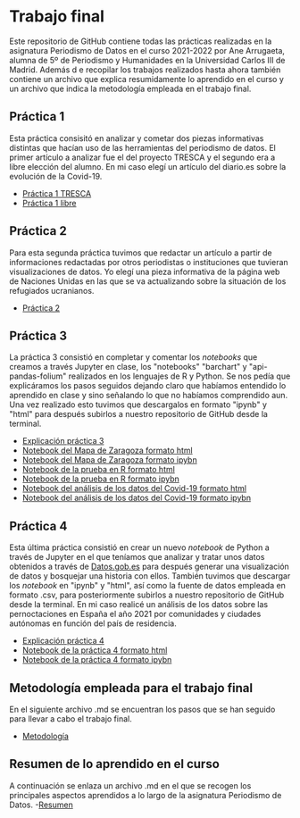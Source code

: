 # Trabajo final
Este repositorio de GitHub contiene todas las prácticas realizadas en la asignatura Periodismo de Datos en el curso 2021-2022 por Ane Arrugaeta, alumna de 5º de Periodismo y Humanidades en la Universidad Carlos III de Madrid. Además d   e recopilar los trabajos realizados hasta ahora también contiene un archivo que explica resumidamente lo aprendido en el curso y un archivo que indica la metodología empleada en el trabajo final.
## Práctica 1
Esta práctica consisitó en analizar y cometar dos piezas informativas distintas que hacían uso de las herramientas del periodismo de datos. El primer artículo a analizar fue el del proyecto TRESCA y el segundo era a libre elección del alumno. En mi caso elegí un artículo del diario.es sobre la evolución de la Covid-19.
- [Práctica 1 TRESCA](https://github.com/Pontedatos/aarrugaeta/blob/main/practica-1-TRESCA.md)
- [Práctica 1 libre](https://github.com/Pontedatos/aarrugaeta/blob/main/practica-1-libre.md)
## Práctica 2 
Para esta segunda práctica tuvimos que redactar un artículo a partir de informaciones redactadas por otros periodistas o instituciones que tuvieran visualizaciones de datos. Yo elegí una pieza informativa de la página web de Naciones Unidas en las que se va actualizando sobre la situación de los refugiados ucranianos.
- [Práctica 2](https://github.com/Pontedatos/aarrugaeta/blob/main/practica-2.md)
## Práctica 3 
La práctica 3 consistió en completar y comentar los *notebooks* que creamos a través Jupyter en clase, los "notebooks" "barchart" y "api-pandas-folium" realizados en los lenguajes de R y Python. Se nos pedía que explicáramos los pasos seguidos dejando claro que habíamos entendido lo aprendido en clase y sino señalando lo que no habíamos comprendido aun. Una vez realizado esto tuvimos que descargalos en formato "ipynb" y "html" para después subirlos a nuestro repositorio de GitHub desde la terminal.
- [Explicación práctica 3](https://github.com/Pontedatos/aarrugaeta/blob/main/practica-3.md)
- [Notebook del Mapa de Zaragoza formato html](https://github.com/aarrugaeta/Practica-3/blob/main/api-pandas-folium.html)
- [Notebook del Mapa de Zaragoza formato ipybn](https://github.com/aarrugaeta/Practica-3/blob/main/api-pandas-folium.ipynb)
- [Notebook de la prueba en R formato html](https://github.com/aarrugaeta/Practica-3/blob/main/probando-con-r.html)
- [Notebook de la prueba en R formato ipybn](https://github.com/aarrugaeta/Practica-3/blob/main/probando-con-r.ipynb)
- [Notebook del análisis de los datos del Covid-19 formato html](https://github.com/aarrugaeta/Practica-3/blob/main/python-api-covid-pandas.html)
- [Notebook del análisis de los datos del Covid-19 formato ipybn](https://github.com/aarrugaeta/Practica-3/blob/main/python-api-covid-pandas.ipybn)
## Práctica 4
Esta última práctica consistió en crear un nuevo *notebook* de Python a través de Jupyter en el que teníamos que analizar y tratar unos datos obtenidos a través de [Datos.gob.es](https://datos.gob.es/es) para después generar una visualización de datos y bosquejar una historia con ellos. También tuvimos que descargar los *notebook* en "ipynb" y "html", así como la fuente de datos empleada en formato .csv, para posteriormente subirlos a nuestro repositorio de GitHub desde la terminal. En mi caso realicé un análisis de los datos sobre las pernoctaciones en España el año 2021 por comunidades y ciudades autónomas en función del país de residencia.
- [Explicación práctica 4](https://github.com/Pontedatos/aarrugaeta/blob/main/practica-4.md)
- [Notebook de la práctica 4 formato html](https://github.com/Pontedatos/aarrugaeta/blob/main/Practica-4.html)
- [Notebook de la práctica 4 formato ipybn](https://github.com/Pontedatos/aarrugaeta/blob/main/Practica-4.ipybn)
## Metodología empleada para el trabajo final
En el siguiente archivo .md se encuentran los pasos que se han seguido para llevar a cabo el trabajo final. 
- [Metodología](https://github.com/Pontedatos/aarrugaeta/blob/main/metodologia.md)
## Resumen de lo aprendido en el curso
A continuación se enlaza un archivo .md en el que se recogen los principales aspectos aprendidos a lo largo de la asignatura Periodismo de Datos.
-[Resumen](https://github.com/Pontedatos/aarrugaeta/blob/main/resumen.md)
